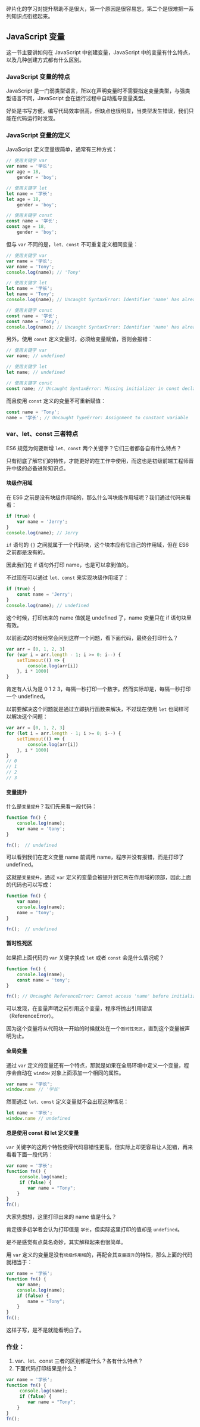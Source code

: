 碎片化的学习对提升帮助不是很大，第一个原因是很容易忘，第二个是很难把一系列知识点衔接起来。

## JavaScript 变量

这一节主要讲如何在 JavaScript 中创建变量，JavaScript 中的变量有什么特点，以及几种创建方式都有什么区别。

### JavaScript 变量的特点

JavaScript 是一门弱类型语言，所以在声明变量时不需要指定变量类型，与强类型语言不同，JavaScript 会在运行过程中自动推导变量类型。

好处是书写方便，编写代码效率很高，但缺点也很明显，当类型发生错误，我们只能在代码运行时发现。

### JavaScript 变量的定义

JavaScript 定义变量很简单，通常有三种方式：

```javascript
// 使用关键字 var
var name = '学长';
var age = 18,
	gender = 'boy';

// 使用关键字 let
let name = '学长';
let age = 18,
	gender = 'boy';

// 使用关键字 const
const name = '学长';
const age = 18,
	gender = 'boy';
```

但与 `var` 不同的是，`let、const` 不可重复定义相同变量：

```javascript
// 使用关键字 var
var name = '学长';
var name = 'Tony';
console.log(name); // 'Tony'

// 使用关键字 let
let name = '学长';
let name = 'Tony';
console.log(name); // Uncaught SyntaxError: Identifier 'name' has already been declared

// 使用关键字 const
const name = '学长';
const name = 'Tony';
console.log(name); // Uncaught SyntaxError: Identifier 'name' has already been declared
```

另外，使用 `const` 定义变量时，必须给变量赋值，否则会报错：

```javascript
// 使用关键字 var
var name; // undefined

// 使用关键字 let
let name; // undefined

// 使用关键字 const
const name; // Uncaught SyntaxError: Missing initializer in const declaration
```

而且使用 `const` 定义的变量不可重新赋值：

```javascript
const name = 'Tony';
name = '学长'; // Uncaught TypeError: Assignment to constant variable
```

### var、let、const 三者特点

ES6 规范为何要新增 `let、const` 两个关键字？它们三者都各自有什么特点？

只有彻底了解它们的特性，才能更好的在工作中使用，而这也是初级前端工程师晋升中级的必备进阶知识点。

#### 块级作用域

在 ES6 之前是没有块级作用域的，那么什么叫块级作用域呢？我们通过代码来看看：

```javascript
if (true) {
	var name = 'Jerry';
}
console.log(name); // Jerry
```

`if` 语句的 `{}` 之间就属于一个代码块，这个块本应有它自己的作用域，但在 ES6 之前都是没有的。

因此我们在 if 语句外打印 name，也是可以拿到值的。

不过现在可以通过 `let、const` 来实现块级作用域了：

```javascript
if (true) {
	const name = 'Jerry';
}
console.log(name); // undefined
```

这个时候，打印出来的 name 值就是 undefined 了，name 变量只在 if 语句块里有效。

以前面试的时候经常会问到这样一个问题，看下面代码，最终会打印什么？

```javascript
var arr = [0, 1, 2, 3]
for (var i = arr.length - 1; i >= 0; i--) {
    setTimeout(() => {
        console.log(arr[i])
    }, i * 1000)
}
```

肯定有人认为是 0 1 2 3，每隔一秒打印一个数字。然而实际却是，每隔一秒打印一个 undefined。

以前要解决这个问题就是通过立即执行函数来解决，不过现在使用 `let` 也同样可以解决这个问题：

```javascript
var arr = [0, 1, 2, 3]
for (let i = arr.length - 1; i >= 0; i--) {
    setTimeout(() => {
        console.log(arr[i])
    }, i * 1000)
}
// 0
// 1
// 2
// 3
```

#### 变量提升

什么是`变量提升`？我们先来看一段代码：

```javascript
function fn() {
    console.log(name);
    var name = 'tony';
}

fn();  // undefined
```

可以看到我们在定义变量 name 前调用 name，程序并没有报错，而是打印了 undefined。

这就是`变量提升`，通过 `var` 定义的变量会被提升到它所在作用域的顶部，因此上面的代码也可以写成：

```javascript
function fn() {
    var name;
    console.log(name);
    name = 'tony';
}

fn();  // undefined
```

#### 暂时性死区

如果把上面代码的 `var` 关键字换成 `let` 或者 `const` 会是什么情况呢？

```javascript
function fn() {
    console.log(name);
    const name = 'tony';
}

fn(); // Uncaught ReferenceError: Cannot access 'name' before initialization
```

可以发现，在变量声明之前引用这个变量，程序将抛出引用错误（ReferenceError）。

因为这个变量将从代码块一开始的时候就处在一个`暂时性死区`，直到这个变量被声明为止。

#### 全局变量

通过 `var` 定义的变量还有一个特点，那就是如果在全局环境中定义一个变量，程序会自动在 `window` 对象上面添加一个相同的属性。

```javascript
var name = "学长";
window.name // '学长'
```

然而通过 `let、const` 定义变量就不会出现这种情况：

```javascript
let name = '学长';
window.name // undefined
```

#### 总是使用 const 和 let 定义变量

`var` 关键字的这两个特性使得代码容错性更高，但实际上却更容易让人犯错，再来看看下面一段代码：

```javascript
var name = '学长';
function fn() {
     console.log(name);
     if (false) {
        var name = "Tony";
    }
}
fn();
```

大家先想想，这里打印出来的 name 值是什么？

肯定很多初学者会认为打印值是 `学长`，但实际这里打印的值却是 `undefined`。

是不是感觉有点莫名奇妙，其实解释起来也很简单。

用 `var` 定义的变量是没有`块级作用域`的，再配合其`变量提升`的特性，那么上面的代码就相当于：

```javascript
var name = '学长';
function fn() {
    var name;
    console.log(name);
    if (false) {
        name = "Tony";
    }
}
fn();
```

这样子写，是不是就能看明白了。

### 作业：

1. var、let、const 三者的区别都是什么？各有什么特点？
2. 下面代码打印结果是什么？

```javascript
var name = '学长';
function fn() {
     console.log(name);
     if (false) {
        var name = "Tony";
    }
}
fn();
```
